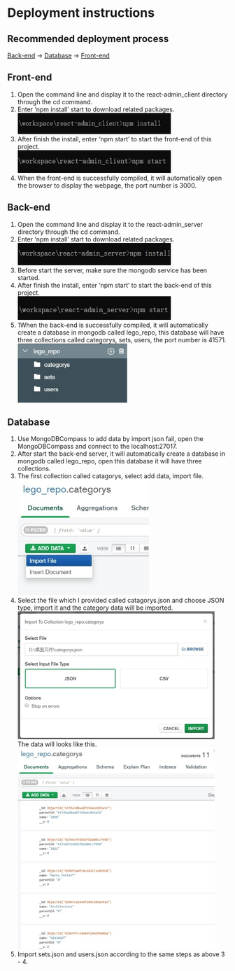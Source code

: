 # Deployment instructions

## Recommended deployment process
[Back-end](#Back-end) -> [Database](#Database) -> [Front-end](#Front-end)

## Front-end
1. Open the command line and display it to the react-admin_client directory through the cd command.
2. Enter ‘npm install’ start to download related packages.<br>
![D1.jpg](images/D1.jpg)
3. After finish the install, enter ‘npm start’ to start the front-end of this project.<br>
![D2.jpg](images/D2.jpg)
4. When the front-end is successfully compiled, it will automatically open the browser to display the webpage, the port number is 3000.

## Back-end
1. Open the command line and display it to the react-admin_server directory through the cd command.
2. Enter ‘npm install’ start to download related packages.<br>
![D3.jpg](images/D3.jpg)
3. Before start the server, make sure the mongodb service has been started.
4. After finish the install, enter ‘npm start’ to start the back-end of this project.<br>
![D4.jpg](images/D4.jpg)
5. 1When the back-end is successfully compiled, it will automatically create a database in mongodb called lego_repo, this database will have three collections called categorys, sets, users, the port number is 41571.<br>
![D5.jpg](images/D5.jpg)

## Database
1. Use MongoDBCompass to add data by import json fail, open the MongoDBCompass and connect to the localhost:27017.
2. After start the back-end server, it will automatically create a database in mongodb called lego_repo, open this database it will have three collections.
3. The first collection called catagorys, select add data, import file.<br>
![D6.jpg](images/D6.jpg)
4. Select the file which I provided called catagorys.json and choose JSON type, import it and the category data will be imported.<br>
![D7.jpg](images/D7.jpg)<br>
The data will looks like this.<br>
![D8.jpg](images/D8.jpg)
5. Import sets.json and users.json according to the same steps as above 3 - 4.